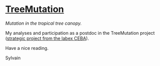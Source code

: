 # [TreeMutation](https://sylvainschmitt.github.io/treemutation/)

*Mutation in the tropical tree canopy.*

My analyses and participation as a postdoc in the TreeMutation project ([strategic project from the labex CEBA](http://www.labex-ceba.fr/__trashed/)).

Have a nice reading.

Sylvain
